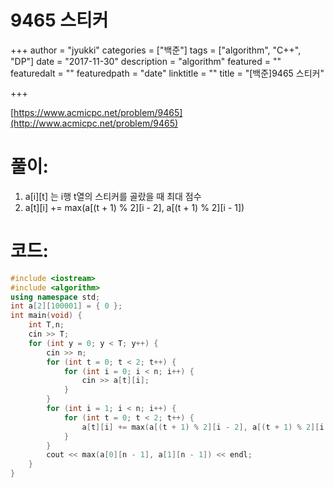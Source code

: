 # 9465 스티커

+++
author = "jyukki"
categories = ["백준"]
tags = ["algorithm", "C++", "DP"]
date = "2017-11-30"
description = "algorithm"
featured = ""
featuredalt = ""
featuredpath = "date"
linktitle = ""
title = "[백준]9465 스티커"

+++

[https://www.acmicpc.net/problem/9465](http://www.acmicpc.net/problem/9465)

# **풀이:**
1. a[i][t] 는 i행 t열의 스티커를 골랐을 때 최대 점수
2. a[t][i] += max(a[(t + 1) % 2][i - 2], a[(t + 1) % 2][i - 1])

# **코드:**

```C++
#include <iostream>
#include <algorithm>
using namespace std;
int a[2][100001] = { 0 };
int main(void) {
	int T,n;
	cin >> T;
	for (int y = 0; y < T; y++) {
		cin >> n;
		for (int t = 0; t < 2; t++) {
			for (int i = 0; i < n; i++) {
				cin >> a[t][i];
			}
		}
		for (int i = 1; i < n; i++) {
			for (int t = 0; t < 2; t++) {
				a[t][i] += max(a[(t + 1) % 2][i - 2], a[(t + 1) % 2][i - 1]);
			}
		}
		cout << max(a[0][n - 1], a[1][n - 1]) << endl;
	}
}
```



